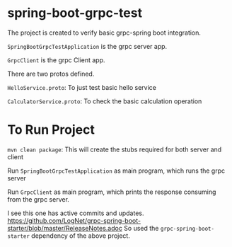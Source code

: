 # spring-boot-grpc-test

The project is created to verify basic grpc-spring boot integration.

`SpringBootGrpcTestApplication` is the grpc server app.

`GrpcClient` is the grpc Client app.

There are two protos defined.

`HelloService.proto`: To just test basic hello service

`CalculatorService.proto`: To check the basic calculation operation

# To Run Project
`mvn clean package`: This will create the stubs required for both server and client

Run `SpringBootGrpcTestApplication` as main program, which runs the grpc server

Run `GrpcClient` as main program, which prints the response consuming from the grpc server.

I see this one has active commits and updates. https://github.com/LogNet/grpc-spring-boot-starter/blob/master/ReleaseNotes.adoc
So used the `grpc-spring-boot-starter` dependency of the above project.